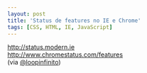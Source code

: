 ```yaml
---
layout: post
title: 'Status de features no IE e Chrome'
tags: [CSS, HTML, IE, JavaScript]
---
```


<http://status.modern.ie><br>
<http://www.chromestatus.com/features><br>
(via [@loopinfinito](https://twitter.com/loopinfinito/status/451803865810477056))
